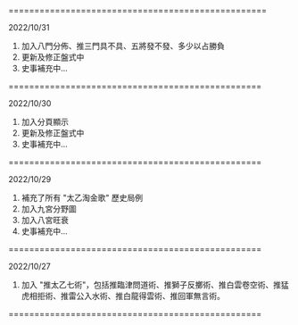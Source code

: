 ==================================================

2022/10/31

1. 加入八門分佈、推三門具不具、五將發不發、多少以占勝負
3. 更新及修正盤式中
4. 史事補充中...

=================================================

2022/10/30

1. 加入分頁顯示
2. 更新及修正盤式中
3. 史事補充中...

=================================================

2022/10/29

1. 補充了所有 "太乙淘金歌" 歷史局例
2. 加入九宮分野圖
3. 加入八宮旺衰
4. 史事補充中...

=================================================

2022/10/27

1. 加入 "推太乙七術"，包括推臨津問道術、推獅子反擲術、推白雲卷空術、推猛虎相拒術、推雷公入水術、推白龍得雲術、推回軍無言術。


=================================================
